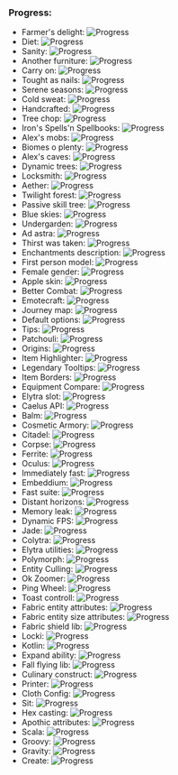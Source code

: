 ### Progress:
 - Farmer's delight: ![Progress](https://geps.dev/progress/100)
 - Diet: ![Progress](https://geps.dev/progress/100)
 - Sanity: ![Progress](https://geps.dev/progress/100)
 - Another furniture: ![Progress](https://geps.dev/progress/100)
 - Carry on: ![Progress](https://geps.dev/progress/100)
 - Tought as nails: ![Progress](https://geps.dev/progress/100)
 - Serene seasons: ![Progress](https://geps.dev/progress/100)
 - Cold sweat: ![Progress](https://geps.dev/progress/100)
 - Handcrafted: ![Progress](https://geps.dev/progress/100)
 - Tree chop: ![Progress](https://geps.dev/progress/100)
 - Iron's Spells'n Spellbooks: ![Progress](https://geps.dev/progress/80)
 - Alex's mobs: ![Progress](https://geps.dev/progress/100)
 - Biomes o plenty: ![Progress](https://geps.dev/progress/100)
 - Alex's caves: ![Progress](https://geps.dev/progress/100)
 - Dynamic trees: ![Progress](https://geps.dev/progress/100)
 - Locksmith: ![Progress](https://geps.dev/progress/100)
 - Aether: ![Progress](https://geps.dev/progress/100)
 - Twilight forest: ![Progress](https://geps.dev/progress/100)
 - Passive skill tree: ![Progress](https://geps.dev/progress/100)
 - Blue skies: ![Progress](https://geps.dev/progress/100)
 - Undergarden: ![Progress](https://geps.dev/progress/100)
 - Ad astra: ![Progress](https://geps.dev/progress/100)
 - Thirst was taken: ![Progress](https://geps.dev/progress/100)
 - Enchantments description: ![Progress](https://geps.dev/progress/100)
 - First person model: ![Progress](https://geps.dev/progress/100)
 - Female gender: ![Progress](https://geps.dev/progress/100)
 - Apple skin: ![Progress](https://geps.dev/progress/100)
 - Better Combat: ![Progress](https://geps.dev/progress/0)
 - Emotecraft: ![Progress](https://geps.dev/progress/0)
 - Journey map: ![Progress](https://geps.dev/progress/100)
 - Default options: ![Progress](https://geps.dev/progress/100)
 - Tips: ![Progress](https://geps.dev/progress/100)
 - Patchouli: ![Progress](https://geps.dev/progress/0)
 - Origins: ![Progress](https://geps.dev/progress/100)
 - Item Highlighter: ![Progress](https://geps.dev/progress/0)
 - Legendary Tooltips: ![Progress](https://geps.dev/progress/100)
 - Item Borders: ![Progress](https://geps.dev/progress/100)
 - Equipment Compare: ![Progress](https://geps.dev/progress/100)
 - Elytra slot: ![Progress](https://geps.dev/progress/100)
 - Caelus API: ![Progress](https://geps.dev/progress/100)
 - Balm: ![Progress](https://geps.dev/progress/100)
 - Cosmetic Armory: ![Progress](https://geps.dev/progress/100)
 - Citadel: ![Progress](https://geps.dev/progress/100)
 - Corpse: ![Progress](https://geps.dev/progress/100)
 - Ferrite: ![Progress](https://geps.dev/progress/100)
 - Oculus: ![Progress](https://geps.dev/progress/100)
 - Immediately fast: ![Progress](https://geps.dev/progress/100)
 - Embeddium: ![Progress](https://geps.dev/progress/100)
 - Fast suite: ![Progress](https://geps.dev/progress/100)
 - Distant horizons: ![Progress](https://geps.dev/progress/100)
 - Memory leak: ![Progress](https://geps.dev/progress/100)
 - Dynamic FPS: ![Progress](https://geps.dev/progress/100)
 - Jade: ![Progress](https://geps.dev/progress/0)
 - Colytra: ![Progress](https://geps.dev/progress/100)
 - Elytra utilities: ![Progress](https://geps.dev/progress/100)
 - Polymorph: ![Progress](https://geps.dev/progress/0)
 - Entity Culling: ![Progress](https://geps.dev/progress/100)
 - Ok Zoomer: ![Progress](https://geps.dev/progress/0)
 - Ping Wheel: ![Progress](https://geps.dev/progress/100)
 - Toast controll: ![Progress](https://geps.dev/progress/100)
 - Fabric entity attributes: ![Progress](https://geps.dev/progress/100)
 - Fabric entity size attributes: ![Progress](https://geps.dev/progress/100)
 - Fabric shield lib: ![Progress](https://geps.dev/progress/100)
 - Locki: ![Progress](https://geps.dev/progress/100)
 - Kotlin: ![Progress](https://geps.dev/progress/100)
 - Expand ability: ![Progress](https://geps.dev/progress/100)
 - Fall flying lib: ![Progress](https://geps.dev/progress/100)
 - Culinary construct: ![Progress](https://geps.dev/progress/0)
 - Printer: ![Progress](https://geps.dev/progress/100)
 - Cloth Config: ![Progress](https://geps.dev/progress/0)
 - Sit: ![Progress](https://geps.dev/progress/100)
 - Hex casting: ![Progress](https://geps.dev/progress/0)
 - Apothic attributes: ![Progress](https://geps.dev/progress/100)
 - Scala: ![Progress](https://geps.dev/progress/100)
 - Groovy: ![Progress](https://geps.dev/progress/100)
 - Gravity: ![Progress](https://geps.dev/progress/0)
 - Create: ![Progress](https://geps.dev/progress/90)


